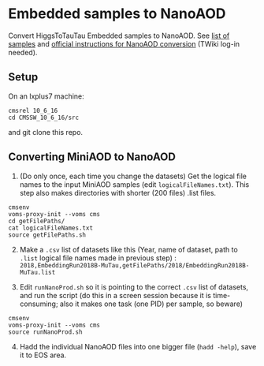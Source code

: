 # Embedded samples to NanoAOD

Convert HiggsToTauTau Embedded samples to NanoAOD. See [list of samples](https://twiki.cern.ch/twiki/bin/viewauth/CMS/HiggsToTauTauWorkingLegacyRun2#Embedded_2018) and [official instructions for NanoAOD conversion](https://twiki.cern.ch/twiki/bin/viewauth/CMS/TauTauEmbeddingSamples2018#NanoAOD_Conversion) (TWiki log-in needed).

## Setup
On an lxplus7 machine:
```
cmsrel 10_6_16
cd CMSSW_10_6_16/src
```
and git clone this repo.

## Converting MiniAOD to NanoAOD

1. (Do only once, each time you change the datasets)
   Get the logical file names to the input MiniAOD samples (edit `logicalFileNames.txt`). This step also makes directories
   with shorter (200 files) .list files. 
```
cmsenv
voms-proxy-init --voms cms
cd getFilePaths/
cat logicalFileNames.txt   
source getFilePaths.sh
```

2. Make a `.csv` list of datasets like this (Year, name of dataset, path to `.list` logical file names made in previous step) :
`2018,EmbeddingRun2018B-MuTau,getFilePaths/2018/EmbeddingRun2018B-MuTau.list`	    

3. Edit `runNanoProd.sh` so it is pointing to the correct `.csv` list of datasets, and run the script (do this in a screen session
because it is time-consuming; also it makes one task (one PID) per sample, so beware)
```
cmsenv
voms-proxy-init --voms cms
source runNanoProd.sh
```

4. Hadd the individual NanoAOD files into one bigger file (`hadd -help`), save it to EOS area.